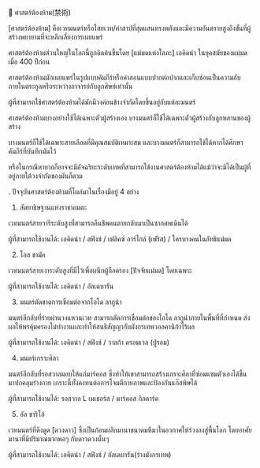 📌 ศาสตร์ต้องห้าม(禁術)

[ศาสตร์ต้องห้าม] คือเวทมนตร์หรือไสยเวท/คำสาปที่สุดแสนทรงพลังและมีความอันตรายสูงถึงขั้นที่ผู้สร้างพยายามที่จะหลีกเลี่ยงการเผยแพร่

ศาสตร์ต้องห้ามส่วนใหญ่ในโลกนี้ถูกคิดค้นขึ้นโดย [แม่มดแห่งโลภะ] เอคิดน่า ในยุคสมัยของแม่มดเมื่อ 400 ปีก่อน

ศาสตร์ต้องห้ามมักเผยแพร่ในรูปแบบคัมภีร์หรือคำสอนแบบปากต่อปากและเก็บซ่อนเป็นความลับภายในตระกูลหรือระหว่างอาจารย์กับลูกศิษย์เท่านั้น

ผู้ที่สามารถใช้ศาสตร์ต้องห้ามได้มักมีวงค่อนข้างจำกัดโดยขึ้นอยู่กับแต่ละมนตร์

ศาสตร์ต้องห้ามบางอย่างใช้ได้เฉพาะตัวผู้สร้างเอง บางมนตร์ก็ใช้ได้เฉพาะตัวผู้สร้างกับลูกหลานของผู้สร้าง

บางมนตร์ก็ใช้ได้เฉพาะสายเลือดที่มีคุณสมบัติเหมาะสม และบางมนตร์ก็สามารถใช้ได้หากได้ศึกษาคัมภีร์ที่บันทึกมันไว้

หรือในกรณีหายากก็อาจจะมีอัจฉริยะระดับเทพที่สามารถใช้งานศาสตร์ต้องห้ามได้แม้ว่าจะมิได้เป็นผู้ที่อยู่ภายใต้วงจำกัดของมันก็ตาม

.
ปัจจุบันศาสตร์ต้องห้ามที่โผล่มาในเรื่องมีอยู่ 4 อย่าง

1. สัตยาธิษฐานแห่งราชาอมตะ

เวทมนตร์สายวารีระดับสูงที่สามารถคืนชีพคนตายกลับมาเป็นซากศพเดินได้

ผู้ที่สามารถใช้งานได้: เอคิดน่า / สฟิงซ์ / เฟลิคซ์ อาร์ไกล์ (เฟริส) / ใครบางคนในลัทธิแม่มด

2. โอล ชามัค

เวทมนตร์สายเงาระดับสูงที่มีไว้เพื่อผนึกผู้ถือครอง [ปัจจัยแม่มด] โดยเฉพาะ

ผู้ที่สามารถใช้งานได้: เอคิดน่า / อัลเดบารัน

3. มนตร์ตัดขาดการเชื่อมต่อจากโอโด ลากูน่า

มนตร์ลึกลับที่ร่ายผ่านวงแหวนเวท สามารถตัดการเชื่อมต่อของโอโด ลากูน่าภายในพื้นที่ที่กำหนด ส่งผลให้พรคุ้มครองไม่ทำงานและทำให้สนธิสัญญากับมังกรเทพวอลคานิก้าไร้ผล

ผู้ที่สามารถใช้งานได้: เอคิดน่า / สฟิงซ์ / วาลก้า ครอมเวล (ปู่รอม)

4. มนตร์เกราะศิลา

มนตร์ลึกลับที่รอสวาลมอบให้แก่มาร์คอส ซึ่งทำให้เขาสามารถสร้างเกราะศิลาที่ซ่อมแซมตัวเองได้ขึ้นมาปกคลุมร่างกาย เกราะนี้ทั้งคงทนต่อการโจมตีกายภาพและป้องกันแก๊สพิษได้

ผู้ที่สามารถใช้งานได้: รอสวาล L เมเธอร์ส / มาร์คอส กิลดาร์ค

5. อัล ชาริโอ้

เวทมนตร์ที่ดึงดูด [ดวงดาว] ซึ่งเป็นก้อนผลึกมานาขนาดมหึมาในอวกาศให้ร่วงลงสู่พื้นโลก โดยอาศัยมานาที่มีปริมาณมากพอๆ กับดาวดวงนั้นๆ

ผู้ที่สามารถใช้งานได้: เอคิดน่า / สฟิงซ์ / อัลเดบารัน(ร่างมังกรเทพ)